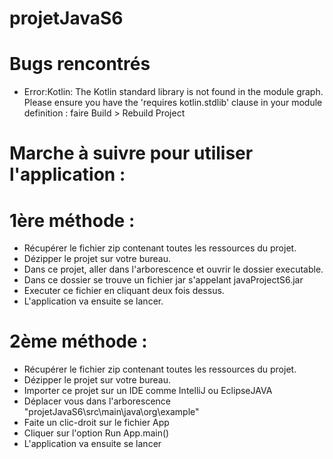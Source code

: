 # projetJavaS6

# Bugs rencontrés
- Error:Kotlin: The Kotlin standard library is not found in the module graph. Please ensure you have the 'requires kotlin.stdlib' clause in your module definition :
  faire Build > Rebuild Project
  

# Marche à suivre pour utiliser l'application :

  # 1ère méthode : 
  - Récupérer le fichier zip contenant toutes les ressources du projet.
  - Dézipper le projet sur votre bureau.
  - Dans ce projet, aller dans l'arborescence et ouvrir le dossier executable.
  - Dans ce dossier se trouve un fichier jar s'appelant javaProjectS6.jar
  - Executer ce fichier en cliquant deux fois dessus.
  - L'application va ensuite se lancer.
  
  
  # 2ème méthode : 
  - Récupérer le fichier zip contenant toutes les ressources du projet.
  - Dézipper le projet sur votre bureau.
  - Importer ce projet sur un IDE comme IntelliJ ou EclipseJAVA
  - Déplacer vous dans l'arborescence "projetJavaS6\src\main\java\org\example"
  - Faite un clic-droit sur le fichier App
  - Cliquer sur l'option Run App.main()
  - L'application va ensuite se lancer
